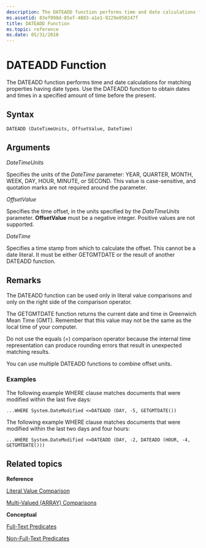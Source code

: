 ```yaml
---
description: The DATEADD function performs time and date calculations for matching properties having date types. Use the DATEADD function to obtain dates and times in a specified amount of time before the present.
ms.assetid: 83ef098d-85ef-4883-a1e1-9229e050247f
title: DATEADD Function
ms.topic: reference
ms.date: 05/31/2018
---
```


# DATEADD Function

The DATEADD function performs time and date calculations for matching properties having date types. Use the DATEADD function to obtain dates and times in a specified amount of time before the present.

## Syntax


```
DATEADD (DateTimeUnits, OffsetValue, DateTime)
```



## Arguments

*DateTimeUnits*

Specifies the units of the *DateTime* parameter: YEAR, QUARTER, MONTH, WEEK, DAY, HOUR, MINUTE, or SECOND. This value is case-sensitive, and quotation marks are not required around the parameter.

*OffsetValue*

Specifies the time offset, in the units specified by the *DateTimeUnits* parameter. **OffsetValue** must be a negative integer. Positive values are not supported.

*DateTime*

Specifies a time stamp from which to calculate the offset. This cannot be a date literal. It must be either GETGMTDATE or the result of another DATEADD function.

## Remarks

The DATEADD function can be used only in literal value comparisons and only on the right side of the comparison operator.

The GETGMTDATE function returns the current date and time in Greenwich Mean Time (GMT). Remember that this value may not be the same as the local time of your computer.

Do not use the equals (=) comparison operator because the internal time representation can produce rounding errors that result in unexpected matching results.

You can use multiple DATEADD functions to combine offset units.

### Examples

The following example WHERE clause matches documents that were modified within the last five days:


```
...WHERE System.DateModified <=DATEADD (DAY, -5, GETGMTDATE())
```



The following example WHERE clause matches documents that were modified within the last two days and four hours:


```
...WHERE System.DateModified <=DATEADD (DAY, -2, DATEADD (HOUR, -4, GETGMTDATE()))
```



## Related topics

<dl> <dt>

**Reference**
</dt> <dt>

[Literal Value Comparison](-search-sql-literalvaluecomparison.md)
</dt> <dt>

[Multi-Valued (ARRAY) Comparisons](-search-sql-multivaluedcomparisons.md)
</dt> <dt>

**Conceptual**
</dt> <dt>

[Full-Text Predicates](-search-sql-fulltextpredicates.md)
</dt> <dt>

[Non-Full-Text Predicates](-search-sql-nonfulltextpredicates.md)
</dt> </dl>

 

 



